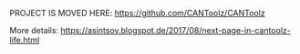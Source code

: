 PROJECT IS MOVED HERE: https://github.com/CANToolz/CANToolz

More details: https://asintsov.blogspot.de/2017/08/next-page-in-cantoolz-life.html
